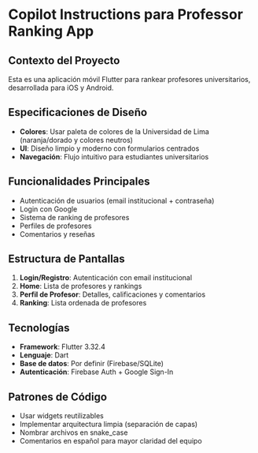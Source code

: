 # Copilot Instructions para Professor Ranking App

<!-- Use this file to provide workspace-specific custom instructions to Copilot. For more details, visit https://code.visualstudio.com/docs/copilot/copilot-customization#_use-a-githubcopilotinstructionsmd-file -->

## Contexto del Proyecto
Esta es una aplicación móvil Flutter para rankear profesores universitarios, desarrollada para iOS y Android.

## Especificaciones de Diseño
- **Colores**: Usar paleta de colores de la Universidad de Lima (naranja/dorado y colores neutros)
- **UI**: Diseño limpio y moderno con formularios centrados
- **Navegación**: Flujo intuitivo para estudiantes universitarios

## Funcionalidades Principales
- Autenticación de usuarios (email institucional + contraseña)
- Login con Google
- Sistema de ranking de profesores
- Perfiles de profesores
- Comentarios y reseñas

## Estructura de Pantallas
1. **Login/Registro**: Autenticación con email institucional
2. **Home**: Lista de profesores y rankings
3. **Perfil de Profesor**: Detalles, calificaciones y comentarios
4. **Ranking**: Lista ordenada de profesores

## Tecnologías
- **Framework**: Flutter 3.32.4
- **Lenguaje**: Dart
- **Base de datos**: Por definir (Firebase/SQLite)
- **Autenticación**: Firebase Auth + Google Sign-In

## Patrones de Código
- Usar widgets reutilizables
- Implementar arquitectura limpia (separación de capas)
- Nombrar archivos en snake_case
- Comentarios en español para mayor claridad del equipo

